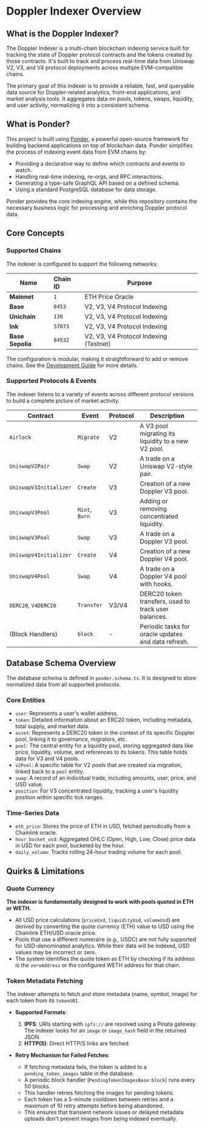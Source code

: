 # Doppler Indexer Overview

## What is the Doppler Indexer?

The Doppler Indexer is a multi-chain blockchain indexing service built for tracking the state of Doppler protocol contracts and the tokens created by those contracts. It's built to track and process real-time data from Uniswap V2, V3, and V4 protocol deployments across multiple EVM-compatible chains.

The primary goal of this indexer is to provide a reliable, fast, and queryable data source for Doppler-related analytics, front-end applications, and market analysis tools. It aggregates data on pools, tokens, swaps, liquidity, and user activity, normalizing it into a consistent schema.

## What is Ponder?

This project is built using [Ponder](https://ponder.sh/), a powerful open-source framework for building backend applications on top of blockchain data. Ponder simplifies the process of indexing event data from EVM chains by:

-   Providing a declarative way to define which contracts and events to watch.
-   Handling real-time indexing, re-orgs, and RPC interactions.
-   Generating a type-safe GraphQL API based on a defined schema.
-   Using a standard PostgreSQL database for data storage.

Ponder provides the core indexing engine, while this repository contains the necessary business logic for processing and enriching Doppler protocol data.

## Core Concepts

### Supported Chains

The indexer is configured to support the following networks:

| Name          | Chain ID | Purpose                               |
| ------------- | :------- | ------------------------------------- |
| **Mainnet**   | `1`      | ETH Price Oracle                      |
| **Base**      | `8453`   | V2, V3, V4 Protocol Indexing          |
| **Unichain**  | `130`    | V2, V3, V4 Protocol Indexing          |
| **Ink**       | `57073`  | V2, V3, V4 Protocol Indexing          |
| **Base Sepolia** | `84532`  | V2, V3, V4 Protocol Indexing (Testnet) |

The configuration is modular, making it straightforward to add or remove chains. See the [Development Guide](development.md) for more details.

### Supported Protocols & Events

The indexer listens to a variety of events across different protocol versions to build a complete picture of market activity.

| Contract                    | Event           | Protocol | Description                                          |
| --------------------------- | --------------- | :------- | ---------------------------------------------------- |
| `Airlock`                   | `Migrate`       | V2       | A V3 pool migrating its liquidity to a new V2 pool.  |
| `UniswapV2Pair`             | `Swap`          | V2       | A trade on a Uniswap V2-style pair.                  |
| `UniswapV3Initializer`      | `Create`        | V3       | Creation of a new Doppler V3 pool.                   |
| `UniswapV3Pool`             | `Mint`, `Burn`  | V3       | Adding or removing concentrated liquidity.           |
| `UniswapV3Pool`             | `Swap`          | V3       | A trade on a Doppler V3 pool.                        |
| `UniswapV4Initializer`      | `Create`        | V4       | Creation of a new Doppler V4 pool.                   |
| `UniswapV4Pool`             | `Swap`          | V4       | A trade on a Doppler V4 pool with hooks.             |
| `DERC20`, `V4DERC20`        | `Transfer`      | V3/V4    | DERC20 token transfers, used to track user balances. |
| (Block Handlers)            | `block`         | -        | Periodic tasks for oracle updates and data refresh.  |

## Database Schema Overview

The database schema is defined in `ponder.schema.ts`. It is designed to store normalized data from all supported protocols.

### Core Entities

-   `user`: Represents a user's wallet address.
-   `token`: Detailed information about an ERC20 token, including metadata, total supply, and market data.
-   `asset`: Represents a DERC20 token in the context of its specific Doppler pool, linking it to governance, migrators, etc.
-   `pool`: The central entity for a liquidity pool, storing aggregated data like price, liquidity, volume, and references to its tokens. This table holds data for V3 and V4 pools.
-   `v2Pool`: A specific table for V2 pools that are created via migration, linked back to a `pool` entity.
-   `swap`: A record of an individual trade, including amounts, user, price, and USD value.
-   `position`: For V3 concentrated liquidity, tracking a user's liquidity position within specific tick ranges.

### Time-Series Data

-   `eth_price`: Stores the price of ETH in USD, fetched periodically from a Chainlink oracle.
-   `hour_bucket_usd`: Aggregated OHLC (Open, High, Low, Close) price data in USD for each pool, bucketed by the hour.
-   `daily_volume`: Tracks rolling 24-hour trading volume for each pool.

## Quirks & Limitations

### Quote Currency

**The indexer is fundamentally designed to work with pools quoted in ETH or WETH.**

-   All USD price calculations (`priceUsd`, `liquidityUsd`, `volumeUsd`) are derived by converting the quote currency (ETH) value to USD using the Chainlink ETH/USD oracle price.
-   Pools that use a different numeraire (e.g., USDC) are not fully supported for USD-denominated analytics. While their data will be indexed, USD values may be incorrect or zero.
-   The system identifies the quote token as ETH by checking if its address is the `zeroAddress` or the configured WETH address for that chain.

### Token Metadata Fetching

The indexer attempts to fetch and store metadata (name, symbol, image) for each token from its `tokenURI`.

-   **Supported Formats**:
    1.  **IPFS**: URIs starting with `ipfs://` are resolved using a Pinata gateway. The indexer looks for an `image` or `image_hash` field in the returned JSON.
    2.  **HTTP(S)**: Direct HTTP/S links are fetched.

-   **Retry Mechanism for Failed Fetches**:
    -   If fetching metadata fails, the token is added to a `pending_token_images` table in the database.
    -   A periodic block handler (`PendingTokenImagesBase:block`) runs every 50 blocks.
    -   This handler retries fetching the images for pending tokens.
    -   Each token has a 5-minute cooldown between retries and a maximum of 10 retry attempts before being abandoned.
    -   This ensures that transient network issues or delayed metadata uploads don't prevent images from being indexed eventually.
